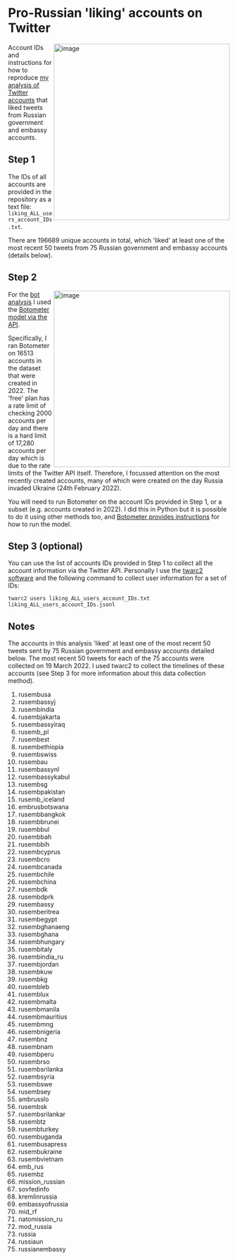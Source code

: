 # Pro-Russian 'liking' accounts on Twitter

<img align="right" width="400" alt="image" src="https://user-images.githubusercontent.com/11286959/160738027-48807dac-b9e2-4a85-80fa-40e3f151f17f.png">

Account IDs and instructions for how to reproduce [my analysis of Twitter accounts](https://www.abc.net.au/news/science/2022-03-30/ukraine-war-twitter-bot-network-amplifies-russian-disinformation/100944970) that liked tweets from Russian government and embassy accounts.

## Step 1

The IDs of all accounts are provided in the repository as a text file: `liking_ALL_users_account_IDs.txt`.

There are 196689 unique accounts in total, which 'liked' at least one of the most recent 50 tweets from 75 Russian government and embassy accounts (details below). 

## Step 2

<img align="right" width="400" alt="image" src="https://user-images.githubusercontent.com/11286959/160738123-91af0220-17e5-40e2-9639-0adfdd1e42db.png">

For the [bot analysis](https://twitter.com/timothyjgraham/status/1508029324334870528) I used the [Botometer model via the API](https://rapidapi.com/OSoMe/api/botometer-pro).

Specifically, I ran Botometer on 16513 accounts in the dataset that were created in 2022. The 'free' plan has a rate limit of checking 2000 accounts per day and there is a hard limit of 17,280 accounts per day which is due to the rate limits of the Twitter API itself. Therefore, I focussed attention on the most recently created accounts, many of which were created on the day Russia invaded Ukraine (24th February 2022).

You will need to run Botometer on the account IDs provided in Step 1, or a subset (e.g. accounts created in 2022). I did this in Python but it is possible to do it using other methods too, and [Botometer provides instructions](https://rapidapi.com/OSoMe/api/botometer-pro/details) for how to run the model.

## Step 3 (optional)

You can use the list of accounts IDs provided in Step 1 to collect all the account information via the Twitter API. Personally I use the [twarc2 software](https://twarc-project.readthedocs.io/en/latest/twarc2_en_us/) and the following command to collect user information for a set of IDs:

```
twarc2 users liking_ALL_users_account_IDs.txt liking_ALL_users_account_IDs.jsonl
```

## Notes

The accounts in this analysis 'liked' at least one of the most recent 50 tweets sent by 75 Russian government and embassy accounts detailed below. The most recent 50 tweets for each of the 75 accounts were collected on 19 March 2022. I used twarc2 to collect the timelines of these accounts (see Step 3 for more information about this data collection method).

1.	rusembusa
2.	rusembassyj
3.	rusembindia
4.	rusembjakarta
5.	rusembassyiraq
6.	rusemb_pl
7.	rusembest
8.	rusembethiopia
9.	rusembswiss
10.	rusembau
11.	rusembassynl
12.	rusembassykabul
13.	rusembsg
14.	rusembpakistan
15.	rusemb_iceland
16.	embrusbotswana
17.	rusembbangkok
18.	rusembbrunei
19.	rusembbul
20.	rusembbah
21.	rusembbih
22.	rusembcyprus
23.	rusembcro
24.	rusembcanada
25.	rusembchile
26.	rusembchina
27.	rusembdk
28.	rusembdprk
29.	rusembassy
30.	rusemberitrea
31.	rusembegypt
32.	rusembghanaeng
33.	rusembghana
34.	rusembhungary
35.	rusembitaly
36.	rusembindia_ru
37.	rusembjordan
38.	rusembkuw
39.	rusembkg
40.	rusembleb
41.	rusemblux
42.	rusembmalta
43.	rusembmanila
44.	rusembmauritius
45.	rusembmng
46.	rusembnigeria
47.	rusembnz
48.	rusembnam
49.	rusembperu
50.	rusembrso
51.	rusembsrilanka
52.	rusembsyria
53.	rusembswe
54.	rusembsey
55.	ambrusslo
56.	rusembsk
57.	rusembsrilankar
58.	rusembtz
59.	rusembturkey
60.	rusembuganda
61.	rusembusapress
62.	rusembukraine
63.	rusembvietnam
64.	emb_rus
65.	rusembz
66.	mission_russian
67.	sovfedinfo
68.	kremlinrussia
69.	embassyofrussia
70.	mid_rf
71.	natomission_ru
72.	mod_russia
73.	russia
74.	russiaun
75.	russianembassy

